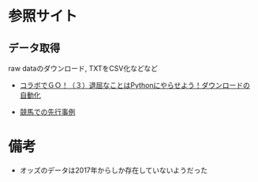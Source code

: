 # 参照サイト

## データ取得
raw dataのダウンロード, TXTをCSV化などなど
- [コラボでＧＯ！（３）退屈なことはPythonにやらせよう！ダウンロードの自動化](https://teimon.jp/colab_de_go_3/)


- [競馬での先行事例](https://zenn.dev/kami/articles/66e400c8a43cd08a5d7)

# 備考
- オッズのデータは2017年からしか存在していないようだった